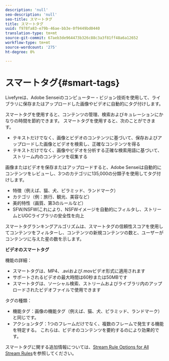 ```yaml
---
description: 'null'
seo-description: 'null'
seo-title: スマートタグ
title: スマートタグ
uuid: f978fa83-e79b-46ae-bb3e-0f9449bd0440
translation-type: tm+mt
source-git-commit: 67aeb3de964473b326c88c3a3f81ff48a6a12652
workflow-type: tm+mt
source-wordcount: '275'
ht-degree: 0%

---
```



# スマートタグ{#smart-tags}

Livefyreは、Adobe Senseiのコンピューター・ビジョン技術を使用して、ライブラリに保存またはアップロードした画像やビデオに自動的にタグ付けします。

スマートタグを使用すると、コンテンツの管理、検索およびキュレーションにかなりの時間を節約できます。 スマートタグを使用すると、次のことができます。

* テキストだけでなく、画像とビデオのコンテンツに基づいて、保存およびアップロードした画像とビデオを検索し、正確なコンテンツを得る
* テキストだけでなく、画像やビデオを分析する正確な検索用語に基づいて、ストリーム内のコンテンツを収集する

画像またはビデオを保存またはアップロードすると、Adobe Senseiは自動的にコンテンツをレビューし、3つのカテゴリに135,000の分類子を使用してタグ付けします。

* 特徴（例えば、猫、犬、ピラミッド、ランドマーク）
* カテゴリ（例：旅行、観光、美容など）
* 美的特性（画質、第3のルールなど）
* SFW/NSFW(これにより、NSFWイメージを自動的にフィルタし、ストリームとUGCライブラリの安全性を向上

スマートタグランキングアルゴリズムは、スマートタグの信頼性スコアを使用してコンテンツをフィルターし、コンテンツの新規コンテンツの数と、ユーザーがコンテンツに与えた星の数を示します。

**ビデオのスマートタグ**

機能の詳細：

* スマートタグは、MP4、.aviおよび.movビデオ形式に適用されます
* サポートされるビデオの最大時間は60秒または50MBです
* スマートタグは、ソーシャル検索、ストリームおよびライブラリ内のアップロードされたビデオファイルで使用できます

タグの種類：

* 機能タグ：画像の機能タグ（例えば、猫、犬、ピラミッド、ランドマーク）と同じです。
* アクションタグ：1つのフレームだけでなく、複数のフレームで発生する機能を特定する。 これらは、ビデオのコンテンツを要約するのにより効果的です。

スマートタグに関する追加情報については、[Stream Rule Options for All Stream Rules](../../c-streams/c-stream-rule-options-for-all-stream-rules.md#c_stream_rule_options_for_all_stream_rules)を参照してください。
